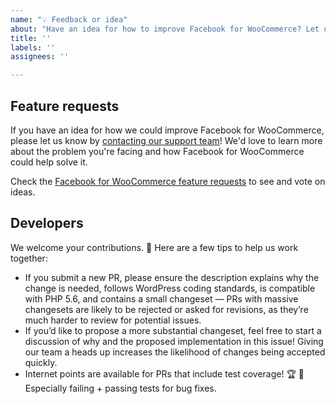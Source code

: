 ```yaml
---
name: "💡 Feedback or idea"
about: "Have an idea for how to improve Facebook for WooCommerce? Let us know!"
title: ''
labels: ''
assignees: ''

---
```


## Feature requests

If you have an idea for how we could improve Facebook for WooCommerce, please let us know
by [contacting our support team](https://woocommerce.com/my-account/contact-support/)! We'd love to learn more about the
problem you're facing and how Facebook for WooCommerce could help solve it.

Check the [Facebook for WooCommerce feature requests](https://woocommerce.com/feature-requests/facebook/) to see and
vote on ideas.

## Developers

We welcome your contributions. 🙌 Here are a few tips to help us work together:

- If you submit a new PR, please ensure the description explains why the change is needed, follows WordPress coding
  standards, is compatible with PHP 5.6, and contains a small changeset — PRs with massive changesets are likely to be
  rejected or asked for revisions, as they’re much harder to review for potential issues.
- If you’d like to propose a more substantial changeset, feel free to start a discussion of why and the proposed
  implementation in this issue! Giving our team a heads up increases the likelihood of changes being accepted quickly.
- Internet points are available for PRs that include test coverage! 🏆 💯 Especially failing + passing tests for bug
  fixes.
